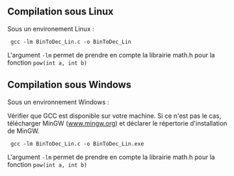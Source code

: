 ##                Compilation sous Linux                 


Sous un environement Linux : 

<code> gcc -lm BinToDec_Lin.c -o BinToDec_Lin </code>

L'argument <code>-lm</code> permet de prendre en compte la librairie math.h pour la fonction <code>pow(int a, int b)</code>


##                Compilation sous Windows               


Sous un environnement Windows : 

Vérifier que GCC est disponible sur votre machine.
Si ce n'est pas le cas, télécharger MinGW (www.mingw.org) et déclarer le répertorie d'installation de MinGW.

<code> gcc -lm BinToDec_Lin.c -o BinToDec_Lin.exe </code>

L'argument <code>-lm</code> permet de prendre en compte la librairie math.h pour la fonction <code>pow(int a, int b)</code>
